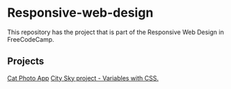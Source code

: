 # Responsive-web-design
This repository has the project that is part of the Responsive Web Design in FreeCodeCamp.


## Projects
[Cat Photo App](https://github.com/CesarPasillas/responsive-web-design/tree/main/Cat%20Photo%20App)
[City Sky project - Variables with CSS.](https://github.com/CesarPasillas/responsive-web-design/tree/main/Building%20a%20City%20Sky)
